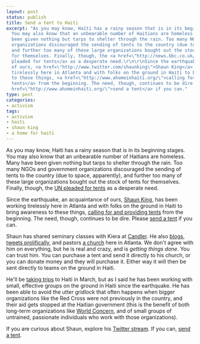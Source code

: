 ```yaml
---
layout: post
status: publish
title: Send a tent to Haiti
excerpt: "As you may know, Haiti has a rainy season that is in its beginning stages.
  You may also know that an unbearable number of Haitians are homeless. Many have
  been given nothing but tarps to shelter through the rain. Too many NGOs and government
  organizations discouraged the sending of tents to the country (due to space, apparently),
  and further too many of these large organizations bought out the stock of tents
  for themselves. Finally, though, the <a href=\"http://news.bbc.co.uk/2/hi/americas/8522732.stm\">UN
  pleaded for tents</a> as a desperate need.\r\n\r\nSince the earthquake, an acquaintance
  of ours, <a href=\"http://www.twitter.com/shaunking\">Shaun King</a>, has been working
  tirelessly here in Atlanta and with folks on the ground in Haiti to bring awareness
  to these things, <a href=\"http://www.ahomeinhaiti.org/\">calling for and providing
  tents</a> from the beginning. The need, though, continues to be dire. Please <a
  href=\"http://www.ahomeinhaiti.org/\">send a tent</a> if you can."
type: post
categories:
- activism
tags:
- activism
- haiti
- shaun king
- a home for haiti
---
```

As you may know, Haiti has a rainy season that is in its beginning stages. You may also know that an unbearable number of Haitians are homeless. Many have been given nothing but tarps to shelter through the rain. Too many NGOs and government organizations discouraged the sending of tents to the country (due to space, apparently), and further too many of these large organizations bought out the stock of tents for themselves. Finally, though, the <a href="http://news.bbc.co.uk/2/hi/americas/8522732.stm">UN pleaded for tents</a> as a desperate need.

Since the earthquake, an acquaintance of ours, <a href="http://www.twitter.com/shaunking">Shaun King</a>, has been working tirelessly here in Atlanta and with folks on the ground in Haiti to bring awareness to these things, <a href="http://www.ahomeinhaiti.org/">calling for and providing tents</a> from the beginning. The need, though, continues to be dire. Please <a href="http://www.ahomeinhaiti.org/">send a tent</a> if you can.

Shaun has shared seminary classes with Kiera at <a href="http://candler.emory.edu/">Candler</a>. He also <a href="http://shauninthecity.com/">blogs</a>, <a href="http://www.twitter.com/shaunking">tweets prolifically</a>, and pastors <a href="http://courageous.tv/">a church</a> here in Atlanta. We don't agree with him on everything, but he is real and crazy, and is <em>getting things done</em>. You can trust him. You can purchase a tent and send it directly to his church, or you can donate money and they will purchase it. Either way it will then be sent directly to teams on the ground in Haiti.

He'll be <a href="http://twitter.com/ShaunKing/status/9352376106">taking trips</a> to Haiti in March, but as I said he has been working with small, effective groups on the ground in Haiti since the earthquake. He has been able to avoid the utter gridlock that often happens when bigger organizations like the Red Cross were not previously in the country, and their aid gets stopped at the Haitian government (this is the benefit of both long-term organizations like <a href="http://www.worldconcern.org/">World Concern</a>, and of small groups of untrained, passionate individuals who work with those organizations).

If you are curious about Shaun, explore his <a href="http://twitter.com/shaunking">Twitter stream</a>. If you can, <a href="http://www.ahomeinhaiti.org/">send a tent</a>.
